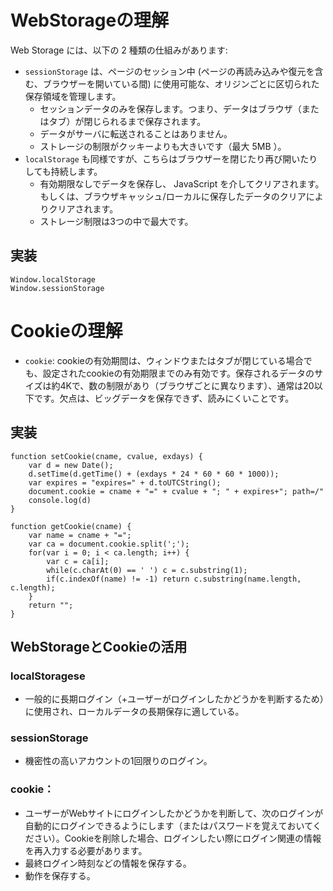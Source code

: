 # WebStorageの理解

Web Storage には、以下の 2 種類の仕組みがあります:

* `sessionStorage` は、ページのセッション中 (ページの再読み込みや復元を含む、ブラウザーを開いている間) に使用可能な、オリジンごとに区切られた保存領域を管理します。
    * セッションデータのみを保存します。つまり、データはブラウザ（またはタブ）が閉じられるまで保存されます。
    * データがサーバに転送されることはありません。
    * ストレージの制限がクッキーよりも大きいです（最大 5MB ）。
* `localStorage` も同様ですが、こちらはブラウザーを閉じたり再び開いたりしても持続します。
    * 有効期限なしでデータを保存し、 JavaScript を介してクリアされます。もしくは、ブラウザキャッシュ/ローカルに保存したデータのクリアによりクリアされます。
    * ストレージ制限は3つの中で最大です。

## 実装
```
Window.localStorage
Window.sessionStorage
```

# Cookieの理解

* `cookie`: cookieの有効期間は、ウィンドウまたはタブが閉じている場合でも、設定されたcookieの有効期限までのみ有効です。保存されるデータのサイズは約4Kで、数の制限があり（ブラウザごとに異なります）、通常は20以下です。欠点は、ビッグデータを保存できず、読みにくいことです。

## 実装
```
function setCookie(cname, cvalue, exdays) {
    var d = new Date();
    d.setTime(d.getTime() + (exdays * 24 * 60 * 60 * 1000));
    var expires = "expires=" + d.toUTCString();
    document.cookie = cname + "=" + cvalue + "; " + expires+"; path=/"
    console.log(d)
}

function getCookie(cname) {
    var name = cname + "=";
    var ca = document.cookie.split(';');
    for(var i = 0; i < ca.length; i++) {
        var c = ca[i];
        while(c.charAt(0) == ' ') c = c.substring(1);
        if(c.indexOf(name) != -1) return c.substring(name.length, c.length);
    }
    return "";
}
```


## WebStorageとCookieの活用
### localStoragese
* 一般的に長期ログイン（+ユーザーがログインしたかどうかを判断するため）に使用され、ローカルデータの長期保存に適している。
### sessionStorage
* 機密性の高いアカウントの1回限りのログイン。
### cookie：
* ユーザーがWebサイトにログインしたかどうかを判断して、次のログインが自動的にログインできるようにします（またはパスワードを覚えておいてください）。Cookieを削除した場合、ログインしたい際にログイン関連の情報を再入力する必要があります。
* 最終ログイン時刻などの情報を保存する。
* 動作を保存する。


